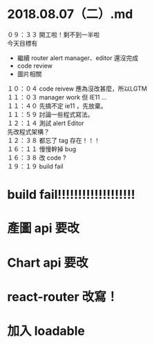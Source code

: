 # 2018.08.07（二）.md

０９：３３ 開工啦！剩不到一半啦  
今天目標有  
 - 繼續 router alert manager、editor 還沒完成
 - code review
 - 圖片相關

１０：０４ code reivew 應為沒改甚麼，所以LGTM  
１１：０３ manager work 但 IE11 ...  
１１：４０ 先搞不定 ie11 ，先放棄。  
１１：５９ 討論一些程式寫法。  
１２：１４ 測試 alert Editor  
先改程式架構？  
１２：３８ 都忘了 tag 存在！！！  
１６：１１ 慢慢幹掉 bug  
１６：３８ 改 code ?  
１９：１９ build fail  

# build fail!!!!!!!!!!!!!!!!!!!
# 產圖 api 要改
# Chart api 要改
# react-router 改寫！
# 加入 loadable
